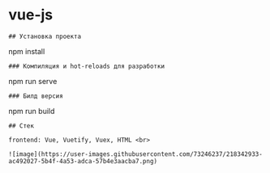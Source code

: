 # vue-js
```
## Установка проекта
```
npm install
```
### Компиляция и hot-reloads для разработки
```
npm run serve
```
### Билд версия
```
npm run build
```
## Стек

frontend: Vue, Vuetify, Vuex, HTML <br>

![image](https://user-images.githubusercontent.com/73246237/218342933-ac492027-5b4f-4a53-adca-57b4e3aacba7.png)
